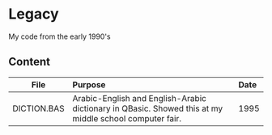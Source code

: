 # Legacy
My code from the early 1990's

## Content

| File        | Purpose | Date
| ------------- |:-------------| :-----|
| DICTION.BAS      | Arabic-English and English-Arabic dictionary in QBasic.  Showed this at my middle school computer fair. | 1995 |
